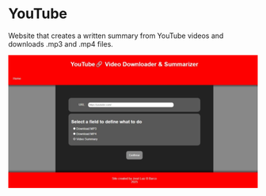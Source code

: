 # YouTube

Website that creates a written summary from YouTube videos and downloads .mp3 and .mp4 files.

![Página](img/page.jpeg)